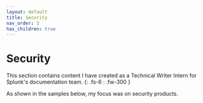 ```yaml
---
layout: default
title: Security
nav_order: 3
has_children: true
---
```


# Security
This section contains content I have created as a Technical Writer Intern for Splunk's documentation team.
{: .fs-6 : .fw-300 }

As shown in the samples below, my focus was on security products.
